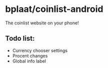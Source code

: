 # bplaat/coinlist-android
The coinlist website on your phone!

## Todo list:
- Currency chooser settings
- Procent changes
- Global info label
